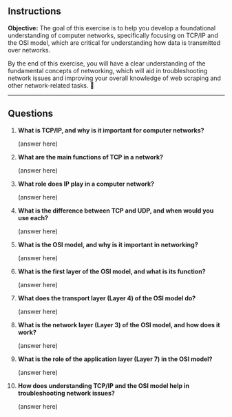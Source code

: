 ## **Instructions**  
**Objective:** The goal of this exercise is to help you develop a foundational understanding of computer networks, specifically focusing on TCP/IP and the OSI model, which are critical for understanding how data is transmitted over networks.

By the end of this exercise, you will have a clear understanding of the fundamental concepts of networking, which will aid in troubleshooting network issues and improving your overall knowledge of web scraping and other network-related tasks. 🚀  

---

## **Questions**  
1. **What is TCP/IP, and why is it important for computer networks?**  

    (answer here)

2. **What are the main functions of TCP in a network?**  

    (answer here)

3. **What role does IP play in a computer network?**  

    (answer here)

4. **What is the difference between TCP and UDP, and when would you use each?**  

    (answer here)

5. **What is the OSI model, and why is it important in networking?**  

    (answer here)

6. **What is the first layer of the OSI model, and what is its function?**  

    (answer here)

7. **What does the transport layer (Layer 4) of the OSI model do?**  

    (answer here)

8. **What is the network layer (Layer 3) of the OSI model, and how does it work?**  

    (answer here)

9. **What is the role of the application layer (Layer 7) in the OSI model?**  

    (answer here)

10. **How does understanding TCP/IP and the OSI model help in troubleshooting network issues?**  

    (answer here)